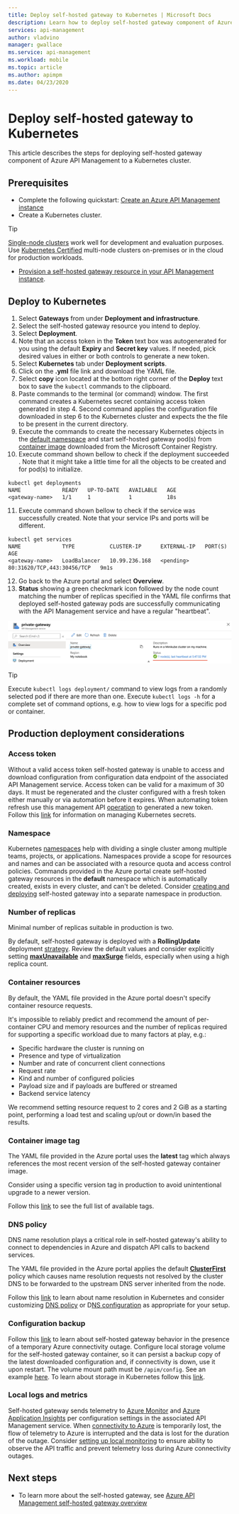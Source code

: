 ```yaml
---
title: Deploy self-hosted gateway to Kubernetes | Microsoft Docs
description: Learn how to deploy self-hosted gateway component of Azure API Management to Kubernetes
services: api-management
author: vladvino
manager: gwallace
ms.service: api-management
ms.workload: mobile
ms.topic: article
ms.author: apimpm
ms.date: 04/23/2020
---
```

# Deploy self-hosted gateway to Kubernetes

This article describes the steps for deploying self-hosted gateway component of Azure API Management to a Kubernetes cluster.

## Prerequisites

- Complete the following quickstart: [Create an Azure API Management instance](get-started-create-service-instance.md)
- Create a Kubernetes cluster.
> [!TIP]
> [Single-node clusters](https://kubernetes.io/docs/setup/#learning-environment) work well for development and evaluation purposes. Use [Kubernetes Certified](https://kubernetes.io/partners/#conformance) multi-node clusters on-premises or in the cloud for production workloads.
- [Provision a self-hosted gateway resource in your API Management instance](api-management-howto-provision-self-hosted-gateway.md).

## Deploy to Kubernetes

1. Select **Gateways** from under **Deployment and infrastructure**.
2. Select the self-hosted gateway resource you intend to deploy.
3. Select **Deployment**.
4. Note that an access token in the **Token** text box was autogenerated for you using the default **Expiry** and **Secret key** values. If needed, pick desired values in either or both controls to generate a new token.
5. Select **Kubernetes** tab under **Deployment scripts**.
6. Click on the **<gateway-name>.yml** file link and download the YAML file.
7. Select **copy** icon located at the bottom right corner of the **Deploy** text box to save the `kubectl` commands to the clipboard.
8. Paste commands to the terminal (or command) window. The first command creates a Kubernetes secret containing access token generated in step 4. Second command applies the configuration file downloaded in step 6 to the Kubernetes cluster and expects the the file to be present in the current directory.
9. Execute the commands to create the necessary Kubernetes objects in the [default namespace](https://kubernetes.io/docs/concepts/overview/working-with-objects/namespaces/) and start self-hosted gateway pod(s) from [container image](https://aka.ms/apim/sputnik/dhub) downloaded from the Microsoft Container Registry.
10. Execute command shown bellow to check if the deployment succeeded . Note that it might take a little time for all the objects to be created and for pod(s) to initialize.
```console
kubectl get deployments
NAME             READY   UP-TO-DATE   AVAILABLE   AGE
<gateway-name>   1/1     1            1           18s
```
11. Execute command shown bellow to check if the service was successfully created. Note that your service IPs and ports will be different.
```console
kubectl get services
NAME             TYPE           CLUSTER-IP      EXTERNAL-IP   PORT(S)                      AGE
<gateway-name>   LoadBalancer   10.99.236.168   <pending>     80:31620/TCP,443:30456/TCP   9m1s
```
12. Go back to the Azure portal and select **Overview**.
13. **Status** showing a green checkmark icon followed by the node count matching the number of replicas specified in the YAML file confirms that deployed self-hosted gateway pods are successfully communicating with the API Management service and have a regular "heartbeat".

![gateway status](media/how-to-deploy-self-hosted-gateway-kubernetes/status.png)

> [!TIP]
> Execute <code>kubectl logs deployment/<gateway-name></code> command to view logs from a randomly selected pod if there are more than one.
> Execute <code>kubectl logs -h</code> for a complete set of command options, e.g. how to view logs for a specific pod or container.

## Production deployment considerations

### Access token
Without a valid access token self-hosted gateway is unable to access and download configuration from configuration data endpoint of the associated API Management service. Access token can be valid for a maximum of 30 days. It must be regenerated and the cluster configured with a fresh token either manually or via automation before it expires. When automating token refresh use this management API [operation](https://docs.microsoft.com/rest/api/apimanagement/2019-12-01/gateway/generatetoken) to generated a new token. Follow this [link](https://kubernetes.io/docs/concepts/configuration/secret) for information on managing Kubernetes secrets.

### Namespace
Kubernetes [namespaces](https://kubernetes.io/docs/concepts/overview/working-with-objects/namespaces/) help with dividing a single cluster among multiple teams, projects, or applications. Namespaces provide a scope for resources and names and can be associated with a resource quota and access control policies.
Commands provided in the Azure portal create self-hosted gateway resources in the **default** namespace which is automatically created, exists in every cluster, and can't be deleted.
Consider [creating and deploying](https://kubernetesbyexample.com/ns/) self-hosted gateway into a separate namespace in production.

### Number of replicas
Minimal number of replicas suitable in production is two.

By default, self-hosted gateway is deployed with a **RollingUpdate** deployment [strategy](https://kubernetes.io/docs/concepts/workloads/controllers/deployment/#strategy). Review the default values and consider explicitly setting [**maxUnavailable**](https://kubernetes.io/docs/concepts/workloads/controllers/deployment/#max-unavailable) and [**maxSurge**](https://kubernetes.io/docs/concepts/workloads/controllers/deployment/#max-surge) fields, especially when using a high replica count.

### Container resources
By default, the YAML file provided in the Azure portal doesn't specify container resource requests.

It's impossible to reliably predict and recommend the amount of per-container CPU and memory resources and the number of replicas required for supporting a specific workload due to many factors at play, e.g.:

- Specific hardware the cluster is running on
- Presence and type of virtualization
- Number and rate of concurrent client connections
- Request rate
- Kind and number of configured policies
- Payload size and if payloads are buffered or streamed
- Backend service latency

We recommend setting resource request to 2 cores and 2 GiB as a starting point, performing a load test and scaling up/out or down/in based the results.

### Container image tag
The YAML file provided in the Azure portal uses the **latest** tag which always references the most recent version of the self-hosted gateway container image.

Consider using a specific version tag in production to avoid unintentional upgrade to a newer version.

Follow this [link](https://mcr.microsoft.com/v2/azure-api-management/gateway/tags/list) to see the full list of available tags.

### DNS policy
DNS name resolution plays a critical role in self-hosted gateway's ability to connect to dependencies in Azure and dispatch API calls to backend services.

The YAML file provided in the Azure portal applies the default [**ClusterFirst**](https://kubernetes.io/docs/concepts/services-networking/dns-pod-service/#pod-s-dns-policy) policy which causes name resolution requests not resolved by the cluster DNS to be forwarded to the upstream DNS server inherited from the node.

Follow this [link](https://kubernetes.io/docs/concepts/services-networking/dns-pod-service) to learn about name resolution in Kubernetes and consider customizing [DNS policy](https://kubernetes.io/docs/concepts/services-networking/dns-pod-service/#pod-s-dns-policy) or D[NS configuration](https://kubernetes.io/docs/concepts/services-networking/dns-pod-service/#pod-s-dns-config) as appropriate for your setup.

### Configuration backup
Follow this [link](self-hosted-gateway-overview.md#connectivity-to-azure) to learn about self-hosted gateway behavior in the presence of a temporary Azure connectivity outage.
Configure local storage volume for the self-hosted gateway container, so it can persist a backup copy of the latest downloaded configuration and, if connectivity is down, use it upon restart. The volume mount path must be  <code>/apim/config</code>. See an example [here](https://github.com/Azure/api-management-self-hosted-gateway/blob/master/examples/self-hosted-gateway-with-configuration-backup.yaml).
To learn about storage in Kubernetes follow this [link](https://kubernetes.io/docs/concepts/storage/volumes/).

### Local logs and metrics
Self-hosted gateway sends telemetry to [Azure Monitor](api-management-howto-use-azure-monitor.md) and [Azure Application Insights](api-management-howto-app-insights.md) per configuration settings in the associated API Management service.
When [connectivity to Azure](self-hosted-gateway-overview.md#connectivity-to-azure) is temporarily lost, the flow of telemetry to Azure is interrupted and the data is lost for the duration of the outage.
Consider [setting up local monitoring](how-to-configure-local-metrics-logs.md) to ensure ability to observe the API traffic and prevent telemetry loss during Azure connectivity outages.

## Next steps

* To learn more about the self-hosted gateway, see [Azure API Management self-hosted gateway overview](self-hosted-gateway-overview.md)